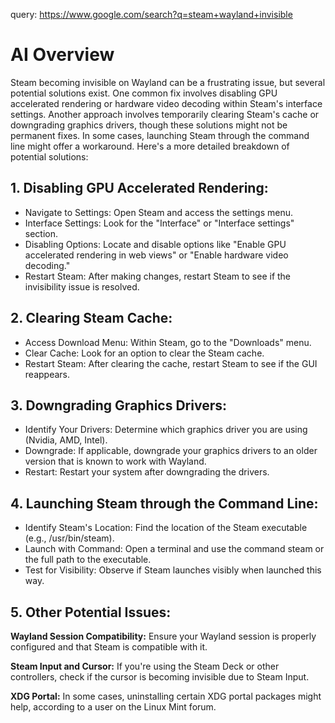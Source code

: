 query: https://www.google.com/search?q=steam+wayland+invisible

# AI Overview
Steam becoming invisible on Wayland can be a frustrating issue, but several potential solutions exist. One common fix involves disabling GPU accelerated rendering or hardware video decoding within Steam's interface settings. Another approach involves temporarily clearing Steam's cache or downgrading graphics drivers, though these solutions might not be permanent fixes. In some cases, launching Steam through the command line might offer a workaround. 
Here's a more detailed breakdown of potential solutions:

## 1. Disabling GPU Accelerated Rendering:
- Navigate to Settings: Open Steam and access the settings menu.
- Interface Settings: Look for the "Interface" or "Interface settings" section.
- Disabling Options: Locate and disable options like "Enable GPU accelerated rendering in web views" or "Enable hardware video decoding."
- Restart Steam: After making changes, restart Steam to see if the invisibility issue is resolved. 

## 2. Clearing Steam Cache:
- Access Download Menu: Within Steam, go to the "Downloads" menu.
- Clear Cache: Look for an option to clear the Steam cache.
- Restart Steam: After clearing the cache, restart Steam to see if the GUI reappears. 

## 3. Downgrading Graphics Drivers:
- Identify Your Drivers: Determine which graphics driver you are using (Nvidia, AMD, Intel).
- Downgrade: If applicable, downgrade your graphics drivers to an older version that is known to work with Wayland.
- Restart: Restart your system after downgrading the drivers. 

## 4. Launching Steam through the Command Line:
- Identify Steam's Location: Find the location of the Steam executable (e.g., /usr/bin/steam).
- Launch with Command: Open a terminal and use the command steam or the full path to the executable.
- Test for Visibility: Observe if Steam launches visibly when launched this way. 

## 5. Other Potential Issues:
**Wayland Session Compatibility:**
Ensure your Wayland session is properly configured and that Steam is compatible with it. 

**Steam Input and Cursor:**
If you're using the Steam Deck or other controllers, check if the cursor is becoming invisible due to Steam Input. 

**XDG Portal:**
In some cases, uninstalling certain XDG portal packages might help, according to a user on the Linux Mint forum. 
